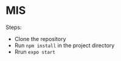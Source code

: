 # MIS
Steps:
- Clone the repository
- Run `npm install` in the project directory
- Rrun `expo start`